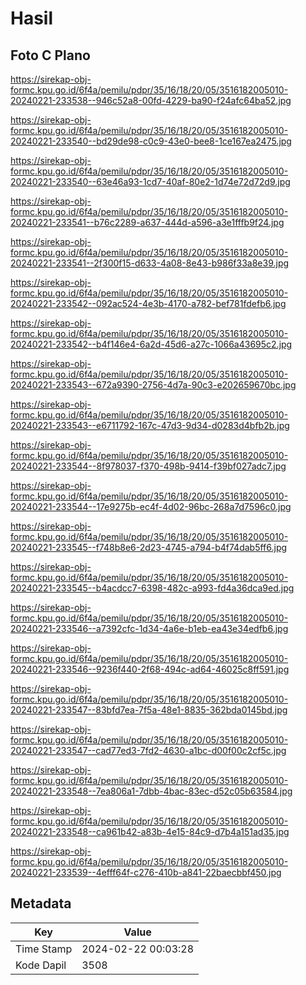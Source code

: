 # Hasil

## Foto C Plano

https://sirekap-obj-formc.kpu.go.id/6f4a/pemilu/pdpr/35/16/18/20/05/3516182005010-20240221-233538--946c52a8-00fd-4229-ba90-f24afc64ba52.jpg

https://sirekap-obj-formc.kpu.go.id/6f4a/pemilu/pdpr/35/16/18/20/05/3516182005010-20240221-233540--bd29de98-c0c9-43e0-bee8-1ce167ea2475.jpg

https://sirekap-obj-formc.kpu.go.id/6f4a/pemilu/pdpr/35/16/18/20/05/3516182005010-20240221-233540--63e46a93-1cd7-40af-80e2-1d74e72d72d9.jpg

https://sirekap-obj-formc.kpu.go.id/6f4a/pemilu/pdpr/35/16/18/20/05/3516182005010-20240221-233541--b76c2289-a637-444d-a596-a3e1fffb9f24.jpg

https://sirekap-obj-formc.kpu.go.id/6f4a/pemilu/pdpr/35/16/18/20/05/3516182005010-20240221-233541--2f300f15-d633-4a08-8e43-b986f33a8e39.jpg

https://sirekap-obj-formc.kpu.go.id/6f4a/pemilu/pdpr/35/16/18/20/05/3516182005010-20240221-233542--092ac524-4e3b-4170-a782-bef781fdefb6.jpg

https://sirekap-obj-formc.kpu.go.id/6f4a/pemilu/pdpr/35/16/18/20/05/3516182005010-20240221-233542--b4f146e4-6a2d-45d6-a27c-1066a43695c2.jpg

https://sirekap-obj-formc.kpu.go.id/6f4a/pemilu/pdpr/35/16/18/20/05/3516182005010-20240221-233543--672a9390-2756-4d7a-90c3-e202659670bc.jpg

https://sirekap-obj-formc.kpu.go.id/6f4a/pemilu/pdpr/35/16/18/20/05/3516182005010-20240221-233543--e6711792-167c-47d3-9d34-d0283d4bfb2b.jpg

https://sirekap-obj-formc.kpu.go.id/6f4a/pemilu/pdpr/35/16/18/20/05/3516182005010-20240221-233544--8f978037-f370-498b-9414-f39bf027adc7.jpg

https://sirekap-obj-formc.kpu.go.id/6f4a/pemilu/pdpr/35/16/18/20/05/3516182005010-20240221-233544--17e9275b-ec4f-4d02-96bc-268a7d7596c0.jpg

https://sirekap-obj-formc.kpu.go.id/6f4a/pemilu/pdpr/35/16/18/20/05/3516182005010-20240221-233545--f748b8e6-2d23-4745-a794-b4f74dab5ff6.jpg

https://sirekap-obj-formc.kpu.go.id/6f4a/pemilu/pdpr/35/16/18/20/05/3516182005010-20240221-233545--b4acdcc7-6398-482c-a993-fd4a36dca9ed.jpg

https://sirekap-obj-formc.kpu.go.id/6f4a/pemilu/pdpr/35/16/18/20/05/3516182005010-20240221-233546--a7392cfc-1d34-4a6e-b1eb-ea43e34edfb6.jpg

https://sirekap-obj-formc.kpu.go.id/6f4a/pemilu/pdpr/35/16/18/20/05/3516182005010-20240221-233546--9236f440-2f68-494c-ad64-46025c8ff591.jpg

https://sirekap-obj-formc.kpu.go.id/6f4a/pemilu/pdpr/35/16/18/20/05/3516182005010-20240221-233547--83bfd7ea-7f5a-48e1-8835-362bda0145bd.jpg

https://sirekap-obj-formc.kpu.go.id/6f4a/pemilu/pdpr/35/16/18/20/05/3516182005010-20240221-233547--cad77ed3-7fd2-4630-a1bc-d00f00c2cf5c.jpg

https://sirekap-obj-formc.kpu.go.id/6f4a/pemilu/pdpr/35/16/18/20/05/3516182005010-20240221-233548--7ea806a1-7dbb-4bac-83ec-d52c05b63584.jpg

https://sirekap-obj-formc.kpu.go.id/6f4a/pemilu/pdpr/35/16/18/20/05/3516182005010-20240221-233548--ca961b42-a83b-4e15-84c9-d7b4a151ad35.jpg

https://sirekap-obj-formc.kpu.go.id/6f4a/pemilu/pdpr/35/16/18/20/05/3516182005010-20240221-233539--4efff64f-c276-410b-a841-22baecbbf450.jpg


## Metadata

| Key        | Value               |
| ---------- | ------------------- |
| Time Stamp | 2024-02-22 00:03:28 |
| Kode Dapil | 3508                |



